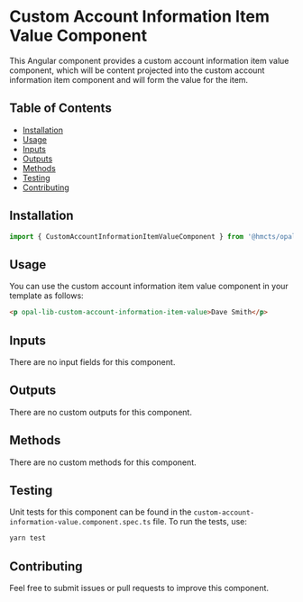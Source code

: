 # Custom Account Information Item Value Component

This Angular component provides a custom account information item value component, which will be content projected into the custom account information item component and will form the value for the item.

## Table of Contents

- [Installation](#installation)
- [Usage](#usage)
- [Inputs](#inputs)
- [Outputs](#outputs)
- [Methods](#methods)
- [Testing](#testing)
- [Contributing](#contributing)

## Installation

```typescript
import { CustomAccountInformationItemValueComponent } from '@hmcts/opal-frontend-common/components/custom/custom-account-information/custom-account-information-item/custom-account-information-item-value';
```

## Usage

You can use the custom account information item value component in your template as follows:

```html
<p opal-lib-custom-account-information-item-value>Dave Smith</p>
```

## Inputs

There are no input fields for this component.

## Outputs

There are no custom outputs for this component.

## Methods

There are no custom methods for this component.

## Testing

Unit tests for this component can be found in the `custom-account-information-value.component.spec.ts` file. To run the tests, use:

```bash
yarn test
```

## Contributing

Feel free to submit issues or pull requests to improve this component.
